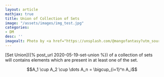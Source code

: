 ```yaml
---
layout: article
mathjax: true
title: Union of Collection of Sets
image: "/assets/images/img_test.jpg"
categories:
- DM
desc: '' 
imagealt: Photo by <a href="https://unsplash.com/@mangofantasy?utm_source=unsplash&utm_medium=referral&utm_content=creditCopyText">Tim Johnson</a> on <a href="https://unsplash.com/s/photos/logic?utm_source=unsplash&utm_medium=referral&utm_content=creditCopyText">Unsplash</a>
---
```


[Set Union]({% post_url 2020-05-19-set-union %}) of a collection of sets will contains elements which are present in at least one of the set.

$$A_1 \cup A_2 \cup \dots A_n = \bigcup_{i=1}^n A_i$$